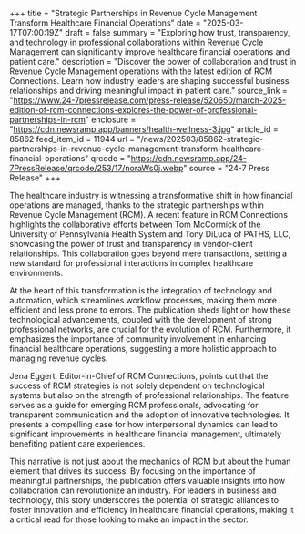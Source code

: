 +++
title = "Strategic Partnerships in Revenue Cycle Management Transform Healthcare Financial Operations"
date = "2025-03-17T07:00:19Z"
draft = false
summary = "Exploring how trust, transparency, and technology in professional collaborations within Revenue Cycle Management can significantly improve healthcare financial operations and patient care."
description = "Discover the power of collaboration and trust in Revenue Cycle Management operations with the latest edition of RCM Connections. Learn how industry leaders are shaping successful business relationships and driving meaningful impact in patient care."
source_link = "https://www.24-7pressrelease.com/press-release/520650/march-2025-edition-of-rcm-connections-explores-the-power-of-professional-partnerships-in-rcm"
enclosure = "https://cdn.newsramp.app/banners/health-wellness-3.jpg"
article_id = 85862
feed_item_id = 11944
url = "/news/202503/85862-strategic-partnerships-in-revenue-cycle-management-transform-healthcare-financial-operations"
qrcode = "https://cdn.newsramp.app/24-7PressRelease/qrcode/253/17/noraWs0j.webp"
source = "24-7 Press Release"
+++

<p>The healthcare industry is witnessing a transformative shift in how financial operations are managed, thanks to the strategic partnerships within Revenue Cycle Management (RCM). A recent feature in RCM Connections highlights the collaborative efforts between Tom McCormick of the University of Pennsylvania Health System and Tony DiLuca of PATHS, LLC, showcasing the power of trust and transparency in vendor-client relationships. This collaboration goes beyond mere transactions, setting a new standard for professional interactions in complex healthcare environments.</p><p>At the heart of this transformation is the integration of technology and automation, which streamlines workflow processes, making them more efficient and less prone to errors. The publication sheds light on how these technological advancements, coupled with the development of strong professional networks, are crucial for the evolution of RCM. Furthermore, it emphasizes the importance of community involvement in enhancing financial healthcare operations, suggesting a more holistic approach to managing revenue cycles.</p><p>Jena Eggert, Editor-in-Chief of RCM Connections, points out that the success of RCM strategies is not solely dependent on technological systems but also on the strength of professional relationships. The feature serves as a guide for emerging RCM professionals, advocating for transparent communication and the adoption of innovative technologies. It presents a compelling case for how interpersonal dynamics can lead to significant improvements in healthcare financial management, ultimately benefiting patient care experiences.</p><p>This narrative is not just about the mechanics of RCM but about the human element that drives its success. By focusing on the importance of meaningful partnerships, the publication offers valuable insights into how collaboration can revolutionize an industry. For leaders in business and technology, this story underscores the potential of strategic alliances to foster innovation and efficiency in healthcare financial operations, making it a critical read for those looking to make an impact in the sector.</p>